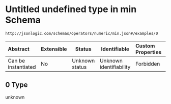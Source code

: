 # Untitled undefined type in min Schema

```txt
http://jsonlogic.com/schemas/operators/numeric/min.json#/examples/0
```




| Abstract            | Extensible | Status         | Identifiable            | Custom Properties | Additional Properties | Access Restrictions | Defined In                                                      |
| :------------------ | ---------- | -------------- | ----------------------- | :---------------- | --------------------- | ------------------- | --------------------------------------------------------------- |
| Can be instantiated | No         | Unknown status | Unknown identifiability | Forbidden         | Allowed               | none                | [min.json\*](operators/numeric/min.json "open original schema") |

## 0 Type

unknown
